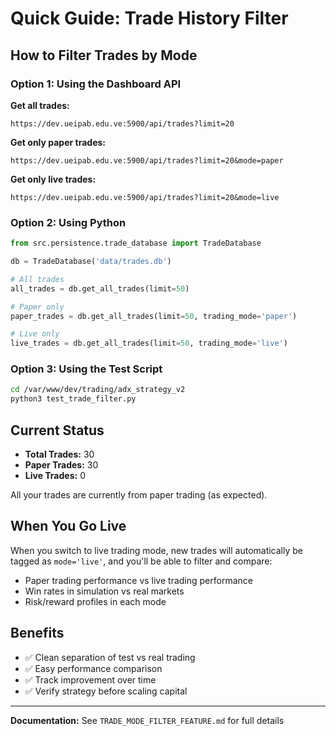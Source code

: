 # Quick Guide: Trade History Filter

## How to Filter Trades by Mode

### Option 1: Using the Dashboard API

**Get all trades:**
```
https://dev.ueipab.edu.ve:5900/api/trades?limit=20
```

**Get only paper trades:**
```
https://dev.ueipab.edu.ve:5900/api/trades?limit=20&mode=paper
```

**Get only live trades:**
```
https://dev.ueipab.edu.ve:5900/api/trades?limit=20&mode=live
```

### Option 2: Using Python

```python
from src.persistence.trade_database import TradeDatabase

db = TradeDatabase('data/trades.db')

# All trades
all_trades = db.get_all_trades(limit=50)

# Paper only
paper_trades = db.get_all_trades(limit=50, trading_mode='paper')

# Live only
live_trades = db.get_all_trades(limit=50, trading_mode='live')
```

### Option 3: Using the Test Script

```bash
cd /var/www/dev/trading/adx_strategy_v2
python3 test_trade_filter.py
```

## Current Status

- **Total Trades:** 30
- **Paper Trades:** 30
- **Live Trades:** 0

All your trades are currently from paper trading (as expected).

## When You Go Live

When you switch to live trading mode, new trades will automatically be tagged as `mode='live'`, and you'll be able to filter and compare:

- Paper trading performance vs live trading performance
- Win rates in simulation vs real markets
- Risk/reward profiles in each mode

## Benefits

- ✅ Clean separation of test vs real trading
- ✅ Easy performance comparison
- ✅ Track improvement over time
- ✅ Verify strategy before scaling capital

---

**Documentation:** See `TRADE_MODE_FILTER_FEATURE.md` for full details
